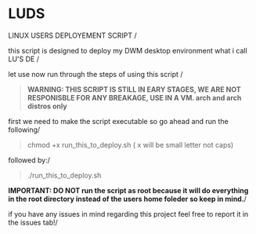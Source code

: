 # LUDS
LINUX USERS DEPLOYEMENT SCRIPT /

this script is designed to deploy my DWM desktop environment what i call LU'S DE /

let use now run through the steps of using this script /

> **WARNING: THIS SCRIPT IS STILL IN EARY STAGES, WE ARE NOT RESPONISBLE FOR ANY BREAKAGE, USE IN A VM. arch and arch distros only**

first we need to make the script executable so go ahead and run the following/
> chmod +x run_this_to_deploy.sh
> ( x will be small letter not caps)

followed by:/
>./run_this_to_deploy.sh

**IMPORTANT: DO NOT run the script as root because it will do everything in the root directory instead of the users home foleder so keep in mind.**/

if you have any issues in mind regarding this project feel free to report it in the issues tab!/
